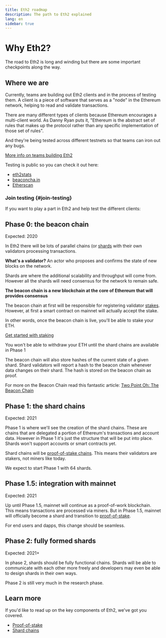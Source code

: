 ```yaml
---
title: Eth2 roadmap
description: The path to Eth2 explained
lang: en
sidebar: true
---
```


# Why Eth2?

<Subtitle>The road to Eth2 is long and winding but there are some important checkpoints along the way. </Subtitle>

## Where we are

Currently, teams are building out Eth2 clients and in the process of testing them. A client is a piece of software that serves as a "node" in the Ethereum network, helping to read and validate transactions.

There are many different types of clients because Ethereum encourages a multi-client world. As Danny Ryan puts it, "Ethereum is the abstract set of rules that makes up the protocol rather than any specific implementation of those set of rules".

And they're being tested across different testnets so that teams can iron out any bugs.

[More info on teams building Eth2](https://docs.ethhub.io/ethereum-roadmap/ethereum-2.0/eth2.0-teams/teams-building-eth2.0/)

Testing is public so you can check it out here:

- [eth2stats](https://eth2stats.io/onyx-testnet)
- [beaconcha.in](https://beaconcha.in/)
- [Etherscan](https://beaconscan.com/)

### Join testing {#join-testing}

If you want to play a part in Eth2 and help test the different clients:

## Phase 0: the beacon chain

Expected: 2020

In Eth2 there will be lots of parallel chains (or [shards](/eth2/shard-chains/) with their own validators processing transactions.

<InfoBanner emoji=":thinking_face:">
    <b>What's a validator?</b> An actor who proposes and confirms the state of new blocks on the network.
 </InfoBanner>

Shards are where the additional scalability and throughput will come from. However all the shards will need consensus for the network to remain safe.

**The beacon chain is a new blockchain at the core of Ethereum that will provides consensus**

The beacon chain at first will be responsible for registering validator [stakes](/eth2/proof-of-stake/). However, at first a smart contract on mainnet will actually accept the stake.

In other words, once the beacon chain is live, you'll be able to stake your ETH.

[Get started with staking](/eth2-get-involved/)

<Warning emoji=":warning:">
    You won't be able to withdraw your ETH until the shard chains are available in Phase 1
</Warning>

The beacon chain will also store hashes of the current state of a given shard. Shard validators will report a hash to the beacon chain whenever data changes on their shard. The hash is stored on the beacon chain as proof.

For more on the Beacon Chain read this fantastic article: [Two Point Oh: The Beacon Chain](https://our.status.im/two-point-oh-the-beacon-chain/)

## Phase 1: the shard chains

Expected: 2021

Phase 1 is where we'll see the creation of the shard chains. These are chains that are delegated a portion of Ethereum's transactions and account data. However in Phase 1 it's just the structure that will be put into place. Shards won't support accounts or smart contracts yet.

Shard chains will be [proof-of-stake chains](/eth2/proof-of-stake/). This means their validators are stakers, not miners like today.

We expect to start Phase 1 with 64 shards.

## Phase 1.5: integration with mainnet

Expected: 2021

Up until Phase 1.5, mainnet will continue as a proof-of-work blockchain. This means transactions are processed via miners. But in Phase 1.5, mainnet will officially become a shard and transition to [proof-of-stake](/eth2/proof-of-stake/).

For end users and dapps, this change should be seamless.

## Phase 2: fully formed shards

Expected: 2021+

In phase 2, shards should be fully functional chains. Shards will be able to communicate with each other more freely and developers may even be able to design shards in their own ways.

<InfoBanner emoji=":right-pointing_magnifying_glass:">
    Phase 2 is still very much in the research phase.
 </InfoBanner>

## Learn more

If you'd like to read up on the key components of Eth2, we've got you covered.

- [Proof-of-stake](/eth2/proof-of-stake/)
- [Shard chains](/eth2/shard-chains/)

